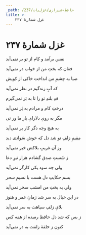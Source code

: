 ```yaml
---
_path: /حافظ-شیرازی/غزلیات/237
title: >-
    غزل شمارهٔ ۲۳۷
---
```

# غزل شمارهٔ ۲۳۷

<div class="b" id="bn1"><div class="m1"><p>نفس برآمد و کام از تو بر نمی‌آید</p></div>
<div class="m2"><p>فغان که بختِ من از خواب در نمی‌آید</p></div></div>
<div class="b" id="bn2"><div class="m1"><p>صبا به چشمِ من انداخت خاکی از کویش</p></div>
<div class="m2"><p>که آبِ زندگیم در نظر نمی‌آید</p></div></div>
<div class="b" id="bn3"><div class="m1"><p>قدِ بلندِ تو را تا به بَر نمی‌گیرم</p></div>
<div class="m2"><p>درختِ کام و مرادم به بَر نمی‌آید</p></div></div>
<div class="b" id="bn4"><div class="m1"><p>مگر به رویِ دلارایِ یارِ ما ور نی</p></div>
<div class="m2"><p>به هیچ وجه دگر کار بر نمی‌آید</p></div></div>
<div class="b" id="bn5"><div class="m1"><p>مقیمِ زلفِ تو شد دل که خوش سَوادی دید</p></div>
<div class="m2"><p>وز آن غریبِ بلاکش خبر نمی‌آید</p></div></div>
<div class="b" id="bn6"><div class="m1"><p>ز شَستِ صدق گشادم هزار تیرِ دعا</p></div>
<div class="m2"><p>ولی چه سود یکی کارگر نمی‌آید</p></div></div>
<div class="b" id="bn7"><div class="m1"><p>بسم حکایتِ دل هست با نسیمِ سحر</p></div>
<div class="m2"><p>ولی به بختِ من امشب سحر نمی‌آید</p></div></div>
<div class="b" id="bn8"><div class="m1"><p>در این خیال به سر شد زمانِ عمر و هنوز</p></div>
<div class="m2"><p>بلایِ زلفِ سیاهت به سر نمی‌آید</p></div></div>
<div class="b" id="bn9"><div class="m1"><p>ز بس که شد دلِ حافظ رمیده از همه کس</p></div>
<div class="m2"><p>کنون ز حلقهٔ زلفت به در نمی‌آید</p></div></div>
